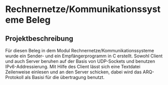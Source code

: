 # Rechnernetze/Kommunikationssysteme Beleg
## Projektbeschreibung
Für diesen Beleg in dem Modul Rechnernetze/Kommunikationssysteme wurde ein Sender- und ein Empfängerprogramm in C erstellt.
Sowohl Client und auch Server beruhen auf der Basis von UDP-Sockets und benutzen IPv6-Addressierung.
Mit Hilfe des Client lässt sich eine Textdatei Zeilenweise einlesen und an den Server schicken, dabei wird das ARQ-Protokoll als Basisi für die übertragung benutzt.
